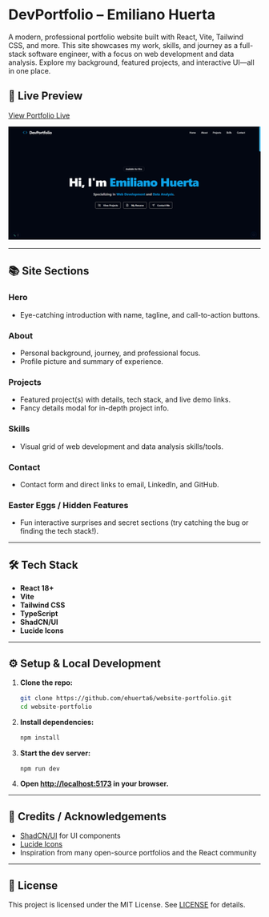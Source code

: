# DevPortfolio – Emiliano Huerta

A modern, professional portfolio website built with React, Vite, Tailwind CSS, and more. This site showcases my work, skills, and journey as a full-stack software engineer, with a focus on web development and data analysis. Explore my background, featured projects, and interactive UI—all in one place.

## 🚀 Live Preview

[View Portfolio Live](https://ehuerta6.github.io/webflix-movie-app/)

![Portfolio Screenshot](./src/assets/projects/portfolio.png)

---

## 📚 Site Sections

### Hero

- Eye-catching introduction with name, tagline, and call-to-action buttons.

### About

- Personal background, journey, and professional focus.
- Profile picture and summary of experience.

### Projects

- Featured project(s) with details, tech stack, and live demo links.
- Fancy details modal for in-depth project info.

### Skills

- Visual grid of web development and data analysis skills/tools.

### Contact

- Contact form and direct links to email, LinkedIn, and GitHub.

### Easter Eggs / Hidden Features

- Fun interactive surprises and secret sections (try catching the bug or finding the tech stack!).

---

## 🛠️ Tech Stack

- **React 18+**
- **Vite**
- **Tailwind CSS**
- **TypeScript**
- **ShadCN/UI**
- **Lucide Icons**

---

## ⚙️ Setup & Local Development

1. **Clone the repo:**
   ```bash
   git clone https://github.com/ehuerta6/website-portfolio.git
   cd website-portfolio
   ```
2. **Install dependencies:**
   ```bash
   npm install
   ```
3. **Start the dev server:**
   ```bash
   npm run dev
   ```
4. **Open [http://localhost:5173](http://localhost:5173) in your browser.**

---

## 🙏 Credits / Acknowledgements

- [ShadCN/UI](https://ui.shadcn.com/) for UI components
- [Lucide Icons](https://lucide.dev/)
- Inspiration from many open-source portfolios and the React community

---

## 📄 License

This project is licensed under the MIT License. See [LICENSE](./LICENSE) for details.
